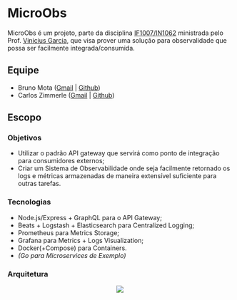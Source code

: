 # MicroObs
MicroObs é um projeto, parte da disciplina [IF1007/IN1062](https://github.com/IF1007/IF1007) ministrada pelo Prof. [Vinicius Garcia](http://viniciusgarcia.me/), que visa prover uma solução para observalidade que possa ser facilmente integrada/consumida.

## Equipe
 * Bruno Mota ([Gmail](mailto:bvgm@cin.ufpe.br) | [Github](https://github.com/brunomota18))
 * Carlos Zimmerle ([Gmail](mailto:cezl@cin.ufpe.br) | [Github](https://github.com/carloszimm))
 
## Escopo

### Objetivos 
  * Utilizar o padrão API gateway que servirá como ponto de integração para consumidores externos;
  * Criar um Sistema de Observabilidade onde seja facilmente retornado os logs e métricas armazenadas de maneira extensível suficiente para outras tarefas.


### Tecnologias
  * Node.js/Express + GraphQL para o API Gateway;
  * Beats + Logstash + Elasticsearch para Centralized Logging;
  * Prometheus para Metrics Storage;
  * Grafana para Metrics + Logs Visualization;
  * Docker(+Compose) para Containers.
  * *(Go para Microservices de Exemplo)*
  
### Arquitetura
<p align="center">
  <img src="https://user-images.githubusercontent.com/4553211/90578275-44e00780-e199-11ea-985e-6b3fa461fc32.png">
</p>

